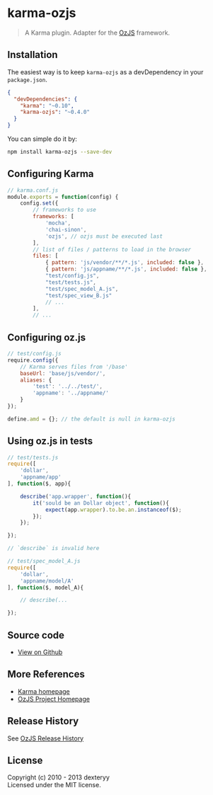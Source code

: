 <!---
layout: intro
title: karma-ozjs
-->

# karma-ozjs

> A Karma plugin. Adapter for the [OzJS](https://github.com/dexteryy/OzJS) framework.

## Installation

The easiest way is to keep `karma-ozjs` as a devDependency in your `package.json`.
```json
{
  "devDependencies": {
    "karma": "~0.10",
    "karma-ozjs": "~0.4.0"
  }
}
```

You can simple do it by:
```bash
npm install karma-ozjs --save-dev
```

## Configuring Karma

```js
// karma.conf.js
module.exports = function(config) {
    config.set({
        // frameworks to use
        frameworks: [
            'mocha',
            'chai-sinon',
            'ozjs', // ozjs must be executed last
        ],
        // list of files / patterns to load in the browser
        files: [
            { pattern: 'js/vendor/**/*.js', included: false },
            { pattern: 'js/appname/**/*.js', included: false },
            "test/config.js",
            "test/tests.js",
            "test/spec_model_A.js",
            "test/spec_view_B.js"
            // ...
        ],
        // ...
```

## Configuring oz.js

```js
// test/config.js
require.config({
    // Karma serves files from '/base'
    baseUrl: 'base/js/vendor/',
    aliases: {
        'test': '../../test/',
        'appname': '../appname/'
    }
});

define.amd = {}; // the default is null in karma-ozjs
```

## Using oz.js in tests

```js
// test/tests.js
require([
    'dollar',
    'appname/app'
], function($, app){

    describe('app.wrapper', function(){
        it('sould be an Dollar object', function(){
            expect(app.wrapper).to.be.an.instanceof($);
        });
    });

});

// `describe` is invalid here
```

```js
// test/spec_model_A.js
require([
    'dollar',
    'appname/model/A'
], function($, model_A){

    // describe(...

});
```

## Source code

* [View on Github](https://github.com/dexteryy/karma-ozjs)

## More References

* [Karma homepage](http://karma-runner.github.io/)
* [OzJS Project Homepage](http://ozjs.org/)

## Release History

See [OzJS Release History](http://ozjs.org/#release)

## License

Copyright (c) 2010 - 2013 dexteryy  
Licensed under the MIT license.


